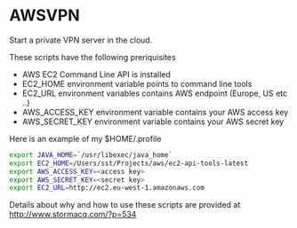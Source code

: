 AWSVPN
======

Start a private VPN server in the cloud. 

These scripts have the following preriquisites
- AWS EC2 Command Line API is installed 
- EC2_HOME environment variable points to command line tools
- EC2_URL environment variables contains AWS endpoint (Europe, US etc ..)
- AWS_ACCESS_KEY environment variable contains your AWS access key
- AWS_SECRET_KEY environment variable contains your AWS secret key

Here is an example of my $HOME/.profile
```bash
export JAVA_HOME=`/usr/libexec/java_home`
export EC2_HOME=/Users/sst/Projects/aws/ec2-api-tools-latest
export AWS_ACCESS_KEY=<access key>
export AWS_SECRET_KEY=<secret key>
export EC2_URL=http://ec2.eu-west-1.amazonaws.com
```

Details about why and how to use these scripts are provided at http://www.stormacq.com/?p=534
